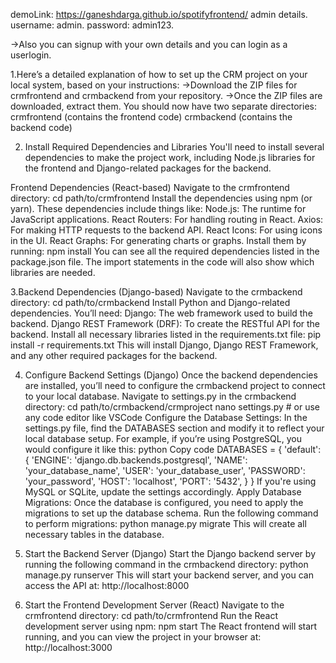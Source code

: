 demoLink: https://ganeshdarga.github.io/spotifyfrontend/
admin details.
username: admin.
password: admin123.

->Also you can signup with your own details and you can login as a userlogin.

1.Here’s a detailed explanation of how to set up the CRM project on your local system, based on your instructions:
->Download the ZIP files for crmfrontend and crmbackend from your repository.
->Once the ZIP files are downloaded, extract them. You should now have two separate directories:
crmfrontend (contains the frontend code)
crmbackend (contains the backend code)

2. Install Required Dependencies and Libraries
You'll need to install several dependencies to make the project work, including Node.js libraries for the frontend and Django-related packages for the backend.

Frontend Dependencies (React-based)
Navigate to the crmfrontend directory:
cd path/to/crmfrontend
Install the dependencies using npm (or yarn). These dependencies include things like:
Node.js: The runtime for JavaScript applications.
React Routers: For handling routing in React.
Axios: For making HTTP requests to the backend API.
React Icons: For using icons in the UI.
React Graphs: For generating charts or graphs.
Install them by running:
npm install
You can see all the required dependencies listed in the package.json file. The import statements in the code will also show which libraries are needed.

3.Backend Dependencies (Django-based)
Navigate to the crmbackend directory:
cd path/to/crmbackend
Install Python and Django-related dependencies. You’ll need:
Django: The web framework used to build the backend.
Django REST Framework (DRF): To create the RESTful API for the backend.
Install all necessary libraries listed in the requirements.txt file:
pip install -r requirements.txt
This will install Django, Django REST Framework, and any other required packages for the backend.


4. Configure Backend Settings (Django)
Once the backend dependencies are installed, you’ll need to configure the crmbackend project to connect to your local database.
Navigate to settings.py in the crmbackend directory:
cd path/to/crmbackend/crmproject
nano settings.py  # or use any code editor like VSCode
Configure the Database Settings:
In the settings.py file, find the DATABASES section and modify it to reflect your local database setup.
For example, if you’re using PostgreSQL, you would configure it like this:
python
Copy code
DATABASES = {
    'default': {
        'ENGINE': 'django.db.backends.postgresql',
        'NAME': 'your_database_name',
        'USER': 'your_database_user',
        'PASSWORD': 'your_password',
        'HOST': 'localhost',
        'PORT': '5432',
    }
}
If you're using MySQL or SQLite, update the settings accordingly.
Apply Database Migrations:
Once the database is configured, you need to apply the migrations to set up the database schema.
Run the following command to perform migrations:
python manage.py migrate
This will create all necessary tables in the database.

5. Start the Backend Server (Django)
Start the Django backend server by running the following command in the crmbackend directory:
python manage.py runserver
This will start your backend server, and you can access the API at:
http://localhost:8000

6. Start the Frontend Development Server (React)
Navigate to the crmfrontend directory:
cd path/to/crmfrontend
Run the React development server using npm:
npm start
The React frontend will start running, and you can view the project in your browser at:
http://localhost:3000





